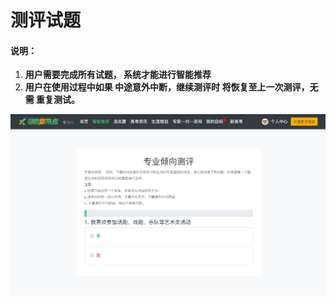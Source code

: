 # 测评试题

#### 说明：

1. **用户需要完成所有试题， 系统才能进行智能推荐**
2. **用户在使用过程中如果 中途意外中断，继续测评时 将恢复至上一次测评，无需 重复测试。**

![](../.gitbook/assets/10.png)

#### 



